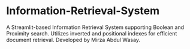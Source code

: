 # Information-Retrieval-System
A Streamlit-based Information Retrieval System supporting Boolean and Proximity search. Utilizes inverted and positional indexes for efficient document retrieval. Developed by Mirza Abdul Wasay.
